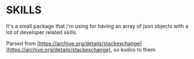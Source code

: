 # SKILLS

It's a small package that i'm using for having an array of json objects with a lot of developer related skills.

Parsed from [https://archive.org/details/stackexchange](https://archive.org/details/stackexchange), so kudos to them
